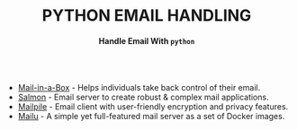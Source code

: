 <h1 align="center">PYTHON EMAIL HANDLING</h1>

<h4 align="center">Handle Email With <code>python</code></h4>


<br />
<br />


  - [Mail-in-a-Box](https://github.com/mail-in-a-box/mailinabox#mail-in-a-box) - Helps individuals take back control of their email.
  - [Salmon](https://github.com/moggers87/salmon#salmon---a-python-mail-server) - Email server to create robust & complex mail applications.
  - [Mailpile](https://github.com/mailpile/Mailpile#welcome-to-mailpile) - Email client with user-friendly encryption and privacy features.
  - [Mailu](https://github.com/Mailu/Mailu) - A simple yet full-featured mail server as a set of Docker images.


<br />
<br />

